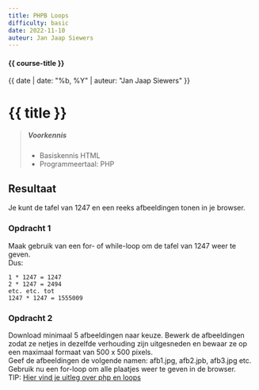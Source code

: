 ```yaml
---
title: PHPB Loops
difficulty: basic
date: 2022-11-10
auteur: Jan Jaap Siewers
---
```


#### {{ course-title }}
{{ date | date: "%b, %Y" | auteur: "Jan Jaap Siewers" }}

# {{ title }}

> ##### Voorkennis
> * Basiskennis HTML
> * Programmeertaal: PHP

## Resultaat
Je kunt de tafel van 1247 en een reeks afbeeldingen tonen in je browser.

### Opdracht 1
Maak gebruik van een for- of while-loop om de tafel van 1247 weer te geven.  
Dus:  
```shell
1 * 1247 = 1247  
2 * 1247 = 2494  
etc. etc. tot  
1247 * 1247 = 1555009 
``` 


### Opdracht 2
Download minimaal 5 afbeeldingen naar keuze. Bewerk de afbeeldingen zodat ze netjes in dezelfde verhouding zijn uitgesneden en bewaar ze op een maximaal formaat van 500 x 500 pixels.  
Geef de afbeeldingen de volgende namen: afb1.jpg, afb2.jpb, afb3.jpg etc.  
Gebruik nu een for-loop om alle plaatjes weer te geven in de browser.  
TIP: [Hier vind je uitleg over php en loops](https://www.edutorial.nl/php/loops/)

